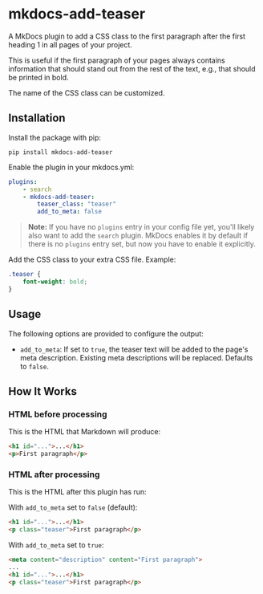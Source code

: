 # mkdocs-add-teaser

A MkDocs plugin to add a CSS class to the first paragraph after the first heading 1 in all pages of your project.

This is useful if the first paragraph of your pages always contains information that should stand out from the rest of the text, e.g., that should be printed in bold.

The name of the CSS class can be customized.

## Installation

Install the package with pip:

```
pip install mkdocs-add-teaser
```

Enable the plugin in your mkdocs.yml:

```yaml
plugins:
    - search
    - mkdocs-add-teaser:
        teaser_class: "teaser"
        add_to_meta: false
```

> **Note:** If you have no `plugins` entry in your config file yet, you'll likely also want to add the `search` plugin. MkDocs enables it by default if there is no `plugins` entry set, but now you have to enable it explicitly.

Add the CSS class to your extra CSS file. Example:

```css
.teaser {
    font-weight: bold;
}
```

## Usage

The following options are provided to configure the output:

* `add_to_meta`: If set to `true`, the teaser text will be added to the page's meta description. Existing meta descriptions will be replaced. Defaults to `false`.

## How It Works

### HTML before processing

This is the HTML that Markdown will produce:

```html
<h1 id="...">...</h1>
<p>First paragraph</p>
```

### HTML after processing

This is the HTML after this plugin has run:

With `add_to_meta` set to `false` (default):

```html
<h1 id="...">...</h1>
<p class="teaser">First paragraph</p>
```

With `add_to_meta` set to `true`:

```html
<meta content="description" content="First paragraph">
...
<h1 id="...">...</h1>
<p class="teaser">First paragraph</p>
```